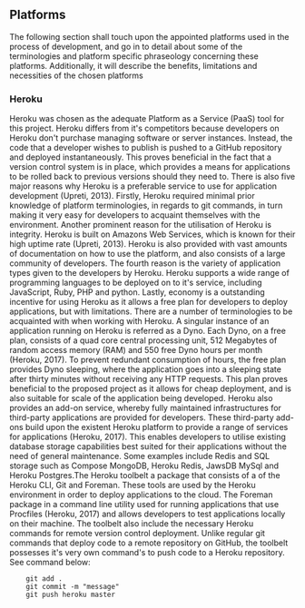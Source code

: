 ## Platforms
The following section shall touch upon the appointed platforms used in the process of development, and go in to detail about some of the terminologies and platform specific phraseology concerning these platforms. Additionally, it will describe the benefits, limitations and necessities of the chosen platforms

### Heroku
Heroku was chosen as the adequate Platform as a Service (PaaS) tool for this project. Heroku differs from it's competitors because developers on Heroku don't purchase managing software or server instances. Instead, the code that a developer wishes to publish is pushed to a GitHub repository and deployed instantaneously. This proves beneficial in the fact that a version control system is in place, which provides a means for applications to be rolled back to previous versions should they need to. There is also five major reasons why Heroku is a preferable service to use for application development (Upreti, 2013). Firstly, Heroku required minimal prior knowledge of platform terminologies, in regards to git commands, in turn making it very easy for developers to acquaint themselves with the environment. Another prominent reason for the utilisation of Heroku is integrity. Heroku is built on Amazons Web Services, which is known for their high uptime rate (Upreti, 2013). Heroku is also provided with vast amounts of documentation on how to use the platform, and also consists of a large community of developers. The fourth reason is the variety of application types given to the developers by Heroku. Heroku supports a wide range of programming languages to be deployed on to it's service, including JavaScript, Ruby, PHP and python. Lastly, economy is a outstanding incentive for using Heroku as it allows a free plan for developers to deploy applications, but with limitations. There are a number of terminologies to be acquainted with when working with Heroku. A singular instance of an application running on Heroku is referred as a Dyno. Each Dyno, on a free plan, consists of a quad core central processing unit, 512 Megabytes of random access memory (RAM) and 550 free Dyno hours per month (Heroku, 2017). To prevent redundant consumption of hours, the free plan provides Dyno sleeping, where the application goes into a sleeping state after thirty minutes without receiving any HTTP requests. This plan proves beneficial to the proposed project as it allows for cheap deployment, and is also suitable for scale of the application being developed.
Heroku also provides an add-on service, whereby fully maintained infrastructures for third-party applications are provided for developers. These third-party add-ons build upon the existent Heroku platform to provide a range of services for applications (Heroku, 2017). This enables developers to utilise existing database storage capabilities best suited for their applications without the need of general maintenance. Some examples include Redis and SQL storage such as Compose MongoDB, Heroku Redis, JawsDB MySql and Heroku Postgres.The Heroku toolbelt a package that consists of a of the Heroku CLI, Git and Foreman. These tools are used by the Heroku environment in order to deploy applications to the cloud. The Foreman package in a command line utility used for running applications that use Procfiles (Heroku, 2017) and allows developers to test applications locally on their machine. The toolbelt also include the necessary Heroku commands for remote version control deployment. Unlike regular git commands that deploy code to a remote repository on GitHub, the toolbelt possesses it's very own command's to push code to a Heroku repository. See command below:

```
    git add .
    git commit -m "message"
    git push heroku master
```
 
